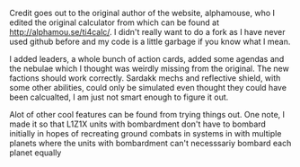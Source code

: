 Credit goes out to the original author of the website, alphamouse, who I edited the original calculator from which can be found at http://alphamou.se/ti4calc/. I didn't really want to do a fork as I have never used github before and my code is a little garbage if you know what I mean.

I added leaders, a whole bunch of action cards, added some agendas and the nebulae which I thought was weirdly missing from the original. The new factions should work correctly. Sardakk mechs and reflective shield, with some other abilities, could only be simulated even thought they could have been calcualted, I am just not smart enough to figure it out.

Alot of other cool features can be found from trying things out. One note, I made it so that L1Z1X units with bombardment don't have to bombard initially in hopes of recreating ground combats in systems in with multiple planets where the units with bombardment can't necesssariy bombard each planet equally
